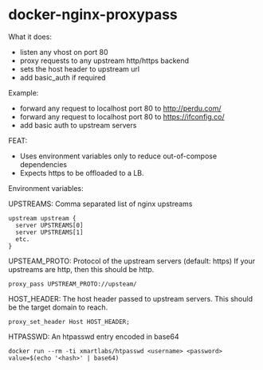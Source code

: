 # docker-nginx-proxypass

What it does:

  - listen any vhost on port 80
  - proxy requests to any upstream http/https backend
  - sets the host header to upstream url
  - add basic_auth if required

Example:
  - forward any request to localhost port 80 to http://perdu.com/
  - forward any request to localhost port 80 to https://ifconfig.co/
  - add basic auth to upstream servers

FEAT:
  - Uses environment variables only to reduce out-of-compose dependencies
  - Expects https to be offloaded to a LB.

Environment variables:

UPSTREAMS:     Comma separated list of nginx upstreams
```
upstream upstream {
  server UPSTREAMS[0]
  server UPSTREAMS[1]
  etc.
}
```

UPSTEAM_PROTO: Protocol of the upstream servers (default: https)
If your upstreams are http, then this should be http.
```
proxy_pass UPSTREAM_PROTO://upsteam/
```

HOST_HEADER: The host header passed to upstream servers.
This should be the target domain to reach.
```
proxy_set_header Host HOST_HEADER;
```

HTPASSWD: An htpasswd entry encoded in base64
```
docker run --rm -ti xmartlabs/htpasswd <username> <password>
value=$(echo '<hash>' | base64)
```
